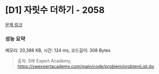 # [D1] 자릿수 더하기 - 2058 

[문제 링크](https://swexpertacademy.com/main/code/problem/problemDetail.do?contestProbId=AV5QPRjqA10DFAUq) 

### 성능 요약

메모리: 20,388 KB, 시간: 124 ms, 코드길이: 308 Bytes



> 출처: SW Expert Academy, https://swexpertacademy.com/main/code/problem/problemList.do